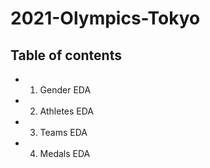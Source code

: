 # 2021-Olympics-Tokyo

## Table of contents

* 1. Gender EDA

* 2. Athletes EDA

* 3. Teams EDA

* 4. Medals EDA
